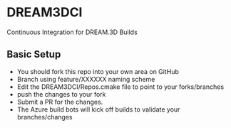 # DREAM3DCI #

Continuous Integration for DREAM.3D Builds

## Basic Setup #

+ You should fork this repo into your own area on GitHub
+ Branch using feature/XXXXXX naming scheme
+ Edit the DREAM3DCI/Repos.cmake file to point to your forks/branches
+ push the changes to your fork
+ Submit a PR for the changes.
+ The Azure build bots will kick off builds to validate your branches/changes
